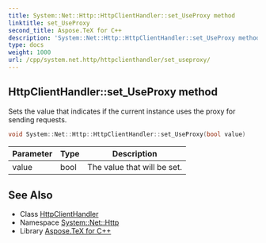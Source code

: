```yaml
---
title: System::Net::Http::HttpClientHandler::set_UseProxy method
linktitle: set_UseProxy
second_title: Aspose.TeX for C++
description: 'System::Net::Http::HttpClientHandler::set_UseProxy method. Sets the value that indicates if the current instance uses the proxy for sending requests in C++.'
type: docs
weight: 1000
url: /cpp/system.net.http/httpclienthandler/set_useproxy/
---
```

## HttpClientHandler::set_UseProxy method


Sets the value that indicates if the current instance uses the proxy for sending requests.

```cpp
void System::Net::Http::HttpClientHandler::set_UseProxy(bool value)
```


| Parameter | Type | Description |
| --- | --- | --- |
| value | bool | The value that will be set. |

## See Also

* Class [HttpClientHandler](../)
* Namespace [System::Net::Http](../../)
* Library [Aspose.TeX for C++](../../../)
